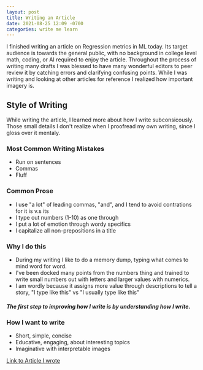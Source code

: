 ```yaml
---
layout: post
title: Writing an Article
date: 2021-08-25 12:09 -0700
categories: write me learn
---
```

I finished writing an article on Regression metrics in ML today. Its target audience is towards the general public, with no background in college level math, coding, or AI required to enjoy the article. Throughout the process of writing many drafts I was blessed to have many wonderful editors to peer review it by catching errors and clarifying confusing points. While I was writing and looking at other articles for reference I realized how important imagery is. 

## Style of Writing
While writing the article, I learned more about how I write subconsicously. Those small details I don't realize when I proofread my own writing, since I gloss over it mentaly.

### Most Common Writing Mistakes
- Run on sentences
- Commas
- Fluff

### Common Prose
- I use "a lot" of leading commas, "and", and I tend to avoid contrations for it is v.s its
- I type out numbers (1-10) as one through
- I put a lot of emotion through wordy specifics
- I capitalize all non-prepositions in a title

### Why I do this
- During my writing I like to do a memory dump, typing what comes to mind word for word.
- I've been docked many points from the numbers thing and trained to write small numbers out with letters and larger values with numerics.
- I am wordly because it assigns more value through descriptions to tell a story, "I type like this" vs "I usually type like this"

##### The first step to improving how I write is by understanding how I write.

### How I want to write
- Short, simple, concise
- Educative, engaging, about interesting topics
- Imaginative with interpretable images

[Link to Article I wrote](https://m.mage.ai/a-product-developers-guide-to-ml-regression-models-metrics-46ab4013b3b3)